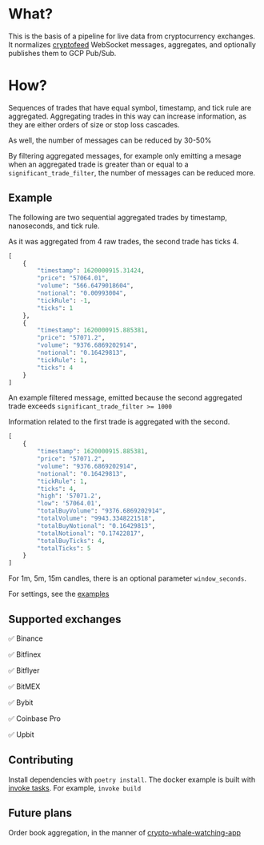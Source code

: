 # What?

This is the basis of a pipeline for live data from cryptocurrency exchanges. It normalizes [cryptofeed](https://github.com/bmoscon/cryptofeed) WebSocket messages, aggregates, and optionally publishes them to GCP Pub/Sub.

# How?

Sequences of trades that have equal symbol, timestamp, and tick rule are aggregated. Aggregating trades in this way can increase information, as they are either orders of size or stop loss cascades.

As well, the number of messages can be reduced by 30-50%

By filtering aggregated messages, for example only emitting a mesage when an aggregated trade is greater than or equal to a `significant_trade_filter`, the number of messages can be reduced more.

Example
-------
The following are two sequential aggregated trades by timestamp, nanoseconds, and tick rule.

As it was aggregated from 4 raw trades, the second trade has ticks 4.

```python
[
    {
        "timestamp": 1620000915.31424,
        "price": "57064.01",
        "volume": "566.6479018604",
        "notional": "0.00993004",
        "tickRule": -1,
        "ticks": 1
    },
    {
        "timestamp": 1620000915.885381,
        "price": "57071.2",
        "volume": "9376.6869202914",
        "notional": "0.16429813",
        "tickRule": 1,
        "ticks": 4
    }
]
```

An example filtered message, emitted because the second aggregated trade exceeds `significant_trade_filter >= 1000`

Information related to the first trade is aggregated with the second.

```python
[
    {
        "timestamp": 1620000915.885381,
        "price": "57071.2",
        "volume": "9376.6869202914",
        "notional": "0.16429813",
        "tickRule": 1,
        "ticks": 4,
        "high": '57071.2',
        "low": '57064.01',
        "totalBuyVolume": "9376.6869202914",
        "totalVolume": "9943.3348221518",
        "totalBuyNotional": "0.16429813",
        "totalNotional": "0.17422817",
        "totalBuyTicks": 4,
        "totalTicks": 5
    }
]
```

For 1m, 5m, 15m candles, there is an optional parameter `window_seconds`.  

For settings, see the [examples](https://github.com/globophobe/cryptofeed-werks/blob/main/examples/)

Supported exchanges
-------------------

:white_check_mark: Binance

:white_check_mark: Bitfinex

:white_check_mark: Bitflyer

:white_check_mark: BitMEX

:white_check_mark: Bybit

:white_check_mark: Coinbase Pro

:white_check_mark: Upbit

Contributing
------------

Install dependencies with `poetry install`. The docker example is built with [invoke tasks](https://github.com/globophobe/cryptofeed-werks/blob/master/tasks.py). For example, `invoke build`

Future plans
------------
Order book aggregation, in the manner of [crypto-whale-watching-app](https://github.com/pmaji/crypto-whale-watching-app)
